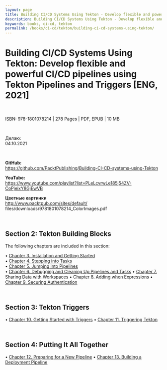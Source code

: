 ```yaml
---
layout: page
title: Building CI/CD Systems Using Tekton - Develop flexible and powerful CI/CD pipelines using Tekton Pipelines and Triggers
description: Building CI/CD Systems Using Tekton - Develop flexible and powerful CI/CD pipelines using Tekton Pipelines and Triggers
keywords: books, ci-cd, tekton
permalink: /books/ci-cd/tekton/building-ci-cd-systems-using-tekton/
---
```


# Building CI/CD Systems Using Tekton: Develop flexible and powerful CI/CD pipelines using Tekton Pipelines and Triggers [ENG, 2021]

<br/>

ISBN: 978-1801078214 | 278 Pages | PDF, EPUB | 10 MB

<br/>

Делаю:  
04.10.2021

<br/>

**GitHub:**  
https://github.com/PacktPublishing/Building-CI-CD-systems-using-Tekton

**YouTube:**  
https://www.youtube.com/playlist?list=PLeLcvrwLe185j54ZV-CoPjeixY8GjEwVB

**Цветные картинки**  
http://www.packtpub.com/sites/default/
files/downloads/9781801078214_ColorImages.pdf

<br/>

## Section 2: Tekton Building Blocks

The following chapters are included in this section:

• [Chapter 3. Installation and Getting Started](/books/ci-cd/tekton/building-ci-cd-systems-using-tekton/installation-and-getting-started/)  
• [Chapter 4. Stepping into Tasks](/books/ci-cd/tekton/building-ci-cd-systems-using-tekton/stepping-into-tasks/)  
• [Chapter 5. Jumping into Pipelines](/books/ci-cd/tekton/building-ci-cd-systems-using-tekton/jumping-into-pipelines/)  
• [Chapter 6. Debugging and Cleaning Up Pipelines and Tasks](/books/ci-cd/tekton/building-ci-cd-systems-using-tekton/jumping-into-pipelines/)
• [Chapter 7. Sharing Data with Workspaces](/books/ci-cd/tekton/building-ci-cd-systems-using-tekton/sharing-data-with-workspaces/)
• [Chapter 8. Adding when Expressions](/books/ci-cd/tekton/building-ci-cd-systems-using-tekton/adding-when-expressions/)
• [Chapter 9. Securing Authentication](/books/ci-cd/tekton/building-ci-cd-systems-using-tekton/securing-authentication/)

<br/>

## Section 3: Tekton Triggers

• [Chapter 10. Getting Started with Triggers](/books/ci-cd/tekton/building-ci-cd-systems-using-tekton/securing-authentication/)
• [Chapter 11. Triggering Tekton](/books/ci-cd/tekton/building-ci-cd-systems-using-tekton/triggering-tekton/)

<br/>

## Section 4: Putting It All Together

• [Chapter 12. Preparing for a New Pipeline](/books/ci-cd/tekton/building-ci-cd-systems-using-tekton/preparing-for-a-new-pipeline/)
• [Chapter 13. Building a Deployment Pipeline](/books/ci-cd/tekton/building-ci-cd-systems-using-tekton/building-a-deployment-pipeline/)
